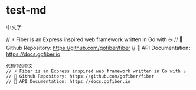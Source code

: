 # test-md

中文字

// ⚡️ Fiber is an Express inspired web framework written in Go with ☕️
// 🤖 Github Repository: https://github.com/gofiber/fiber
// 📌 API Documentation: https://docs.gofiber.io


```
代码中的中文
// ⚡️ Fiber is an Express inspired web framework written in Go with ☕️
// 🤖 Github Repository: https://github.com/gofiber/fiber
// 📌 API Documentation: https://docs.gofiber.io
```
